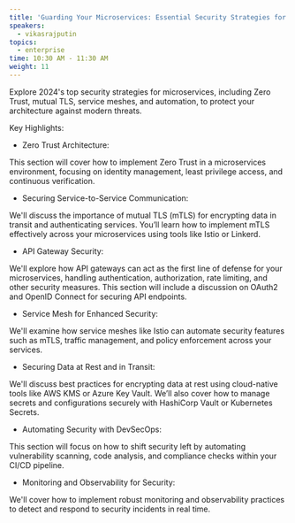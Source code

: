 ```yaml
---
title: 'Guarding Your Microservices: Essential Security Strategies for 2024'
speakers:
  - vikasrajputin
topics:
  - enterprise
time: 10:30 AM - 11:30 AM
weight: 11
---
```


Explore 2024's top security strategies for microservices, including Zero Trust, mutual TLS, service meshes, and automation, to protect your architecture against modern threats.

Key Highlights:

- Zero Trust Architecture:

This section will cover how to implement Zero Trust in a microservices environment, focusing on identity management, least privilege access, and continuous verification.

- Securing Service-to-Service Communication:

We'll discuss the importance of mutual TLS (mTLS) for encrypting data in transit and authenticating services. You’ll learn how to implement mTLS effectively across your microservices using tools like Istio or Linkerd.

- API Gateway Security:

We'll explore how API gateways can act as the first line of defense for your microservices, handling authentication, authorization, rate limiting, and other security measures. This section will include a discussion on OAuth2 and OpenID Connect for securing API endpoints.

- Service Mesh for Enhanced Security:

We'll examine how service meshes like Istio can automate security features such as mTLS, traffic management, and policy enforcement across your services.

- Securing Data at Rest and in Transit:

We'll discuss best practices for encrypting data at rest using cloud-native tools like AWS KMS or Azure Key Vault. We’ll also cover how to manage secrets and configurations securely with HashiCorp Vault or Kubernetes Secrets.

- Automating Security with DevSecOps:

This section will focus on how to shift security left by automating vulnerability scanning, code analysis, and compliance checks within your CI/CD pipeline.

- Monitoring and Observability for Security:

We'll cover how to implement robust monitoring and observability practices to detect and respond to security incidents in real time. 